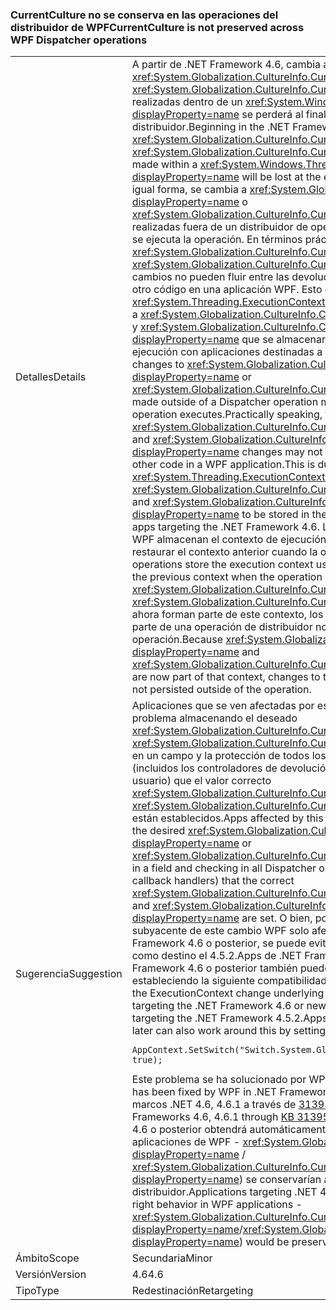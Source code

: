 ### <a name="currentculture-is-not-preserved-across-wpf-dispatcher-operations"></a><span data-ttu-id="1cf03-101">CurrentCulture no se conserva en las operaciones del distribuidor de WPF</span><span class="sxs-lookup"><span data-stu-id="1cf03-101">CurrentCulture is not preserved across WPF Dispatcher operations</span></span>

|   |   |
|---|---|
|<span data-ttu-id="1cf03-102">Detalles</span><span class="sxs-lookup"><span data-stu-id="1cf03-102">Details</span></span>|<span data-ttu-id="1cf03-103">A partir de .NET Framework 4.6, cambia a <xref:System.Globalization.CultureInfo.CurrentCulture?displayProperty=name> o <xref:System.Globalization.CultureInfo.CurrentUICulture?displayProperty=name> realizadas dentro de un <xref:System.Windows.Threading.Dispatcher?displayProperty=name> se perderá al final de esa operación de distribuidor.</span><span class="sxs-lookup"><span data-stu-id="1cf03-103">Beginning in the .NET Framework 4.6, changes to <xref:System.Globalization.CultureInfo.CurrentCulture?displayProperty=name> or <xref:System.Globalization.CultureInfo.CurrentUICulture?displayProperty=name> made within a <xref:System.Windows.Threading.Dispatcher?displayProperty=name> will be lost at the end of that dispatcher operation.</span></span> <span data-ttu-id="1cf03-104">De igual forma, se cambia a <xref:System.Globalization.CultureInfo.CurrentCulture?displayProperty=name> o <xref:System.Globalization.CultureInfo.CurrentUICulture?displayProperty=name> realizadas fuera de un distribuidor de operación no surtirán efecto cuando que se ejecuta la operación. En términos prácticos, esto significa que <xref:System.Globalization.CultureInfo.CurrentCulture?displayProperty=name> y <xref:System.Globalization.CultureInfo.CurrentUICulture?displayProperty=name> cambios no pueden fluir entre las devoluciones de llamada de la UI de WPF y otro código en una aplicación WPF. Esto es debido a un cambio en <xref:System.Threading.ExecutionContext?displayProperty=name> que da lugar a <xref:System.Globalization.CultureInfo.CurrentCulture?displayProperty=name> y <xref:System.Globalization.CultureInfo.CurrentUICulture?displayProperty=name> que se almacenará en el comienzo del contexto de ejecución con aplicaciones destinadas a .NET Framework 4.6.</span><span class="sxs-lookup"><span data-stu-id="1cf03-104">Similarly, changes to <xref:System.Globalization.CultureInfo.CurrentCulture?displayProperty=name> or <xref:System.Globalization.CultureInfo.CurrentUICulture?displayProperty=name> made outside of a Dispatcher operation may not be reflected when that operation executes.Practically speaking, this means that <xref:System.Globalization.CultureInfo.CurrentCulture?displayProperty=name> and <xref:System.Globalization.CultureInfo.CurrentUICulture?displayProperty=name> changes may not flow between WPF UI callbacks and other code in a WPF application.This is due to a change in <xref:System.Threading.ExecutionContext?displayProperty=name> that causes <xref:System.Globalization.CultureInfo.CurrentCulture?displayProperty=name> and <xref:System.Globalization.CultureInfo.CurrentUICulture?displayProperty=name> to be stored in the execution context beginning with apps targeting the .NET Framework 4.6.</span></span> <span data-ttu-id="1cf03-105">Las operaciones de distribuidor de WPF almacenan el contexto de ejecución usado para iniciar la operación y restaurar el contexto anterior cuando la operación se complete.</span><span class="sxs-lookup"><span data-stu-id="1cf03-105">WPF dispatcher operations store the execution context used to begin the operation and restore the previous context when the operation is completed.</span></span> <span data-ttu-id="1cf03-106">Dado que <xref:System.Globalization.CultureInfo.CurrentCulture?displayProperty=name> y <xref:System.Globalization.CultureInfo.CurrentUICulture?displayProperty=name> ahora forman parte de este contexto, los cambios efectuados en ellas como parte de una operación de distribuidor no persisten fuera de la operación.</span><span class="sxs-lookup"><span data-stu-id="1cf03-106">Because <xref:System.Globalization.CultureInfo.CurrentCulture?displayProperty=name> and <xref:System.Globalization.CultureInfo.CurrentUICulture?displayProperty=name> are now part of that context, changes to them within a dispatcher operation are not persisted outside of the operation.</span></span>|
|<span data-ttu-id="1cf03-107">Sugerencia</span><span class="sxs-lookup"><span data-stu-id="1cf03-107">Suggestion</span></span>|<span data-ttu-id="1cf03-108">Aplicaciones que se ven afectadas por este cambio pueden solucionar el problema almacenando el deseado <xref:System.Globalization.CultureInfo.CurrentCulture?displayProperty=name> o <xref:System.Globalization.CultureInfo.CurrentUICulture?displayProperty=name> en un campo y la protección de todos los cuerpos de operación de distribuidor (incluidos los controladores de devolución de llamada de evento de interfaz de usuario) que el valor correcto <xref:System.Globalization.CultureInfo.CurrentCulture?displayProperty=name> y <xref:System.Globalization.CultureInfo.CurrentUICulture?displayProperty=name> están establecidos.</span><span class="sxs-lookup"><span data-stu-id="1cf03-108">Apps affected by this change may work around it by storing the desired <xref:System.Globalization.CultureInfo.CurrentCulture?displayProperty=name> or <xref:System.Globalization.CultureInfo.CurrentUICulture?displayProperty=name> in a field and checking in all Dispatcher operation bodies (including UI event callback handlers) that the correct <xref:System.Globalization.CultureInfo.CurrentCulture?displayProperty=name> and <xref:System.Globalization.CultureInfo.CurrentUICulture?displayProperty=name> are set.</span></span> <span data-ttu-id="1cf03-109">O bien, porque el ExecutionContext cambiar subyacente de este cambio WPF solo afecta a aplicaciones destinadas a .NET Framework 4.6 o posterior, se puede evitar esta interrupción estableciendo como destino el 4.5.2.Apps de .NET Framework que tener como destino .NET Framework 4.6 o posterior también puede trabajar evitar este problema estableciendo la siguiente compatibilidad conmutador:</span><span class="sxs-lookup"><span data-stu-id="1cf03-109">Alternatively, because the ExecutionContext change underlying this WPF change only affects apps targeting the .NET Framework 4.6 or newer, this break can be avoided by targeting the .NET Framework 4.5.2.Apps that target .NET Framework 4.6 or later can also work around this by setting the following compatibility switch:</span></span><pre><code>AppContext.SetSwitch(&quot;Switch.System.Globalization.NoAsyncCurrentCulture&quot;, true);&#13;&#10;</code></pre><span data-ttu-id="1cf03-110">Este problema se ha solucionado por WPF en .NET Framework 4.6.2.</span><span class="sxs-lookup"><span data-stu-id="1cf03-110">This issue has been fixed by WPF in .NET Framework 4.6.2.</span></span> <span data-ttu-id="1cf03-111">También se ha corregido en marcos .NET 4.6, 4.6.1 a través de [3139549 KB](https://support.microsoft.com/kb/3139549).</span><span class="sxs-lookup"><span data-stu-id="1cf03-111">It has also been fixed in .NET Frameworks 4.6, 4.6.1 through [KB 3139549](https://support.microsoft.com/kb/3139549).</span></span> <span data-ttu-id="1cf03-112">Las aplicaciones dirigidas a .NET 4.6 o posterior obtendrá automáticamente el comportamiento correcto en aplicaciones de WPF - <xref:System.Globalization.CultureInfo.CurrentCulture?displayProperty=name> / <xref:System.Globalization.CultureInfo.CurrentUICulture?displayProperty=name>) se conservarían a través de las operaciones del distribuidor.</span><span class="sxs-lookup"><span data-stu-id="1cf03-112">Applications targeting .NET 4.6 or later will automatically get the right behavior in WPF applications - <xref:System.Globalization.CultureInfo.CurrentCulture?displayProperty=name>/<xref:System.Globalization.CultureInfo.CurrentUICulture?displayProperty=name>) would be preserved across Dispatcher operations.</span></span>|
|<span data-ttu-id="1cf03-113">Ámbito</span><span class="sxs-lookup"><span data-stu-id="1cf03-113">Scope</span></span>|<span data-ttu-id="1cf03-114">Secundaria</span><span class="sxs-lookup"><span data-stu-id="1cf03-114">Minor</span></span>|
|<span data-ttu-id="1cf03-115">Versión</span><span class="sxs-lookup"><span data-stu-id="1cf03-115">Version</span></span>|<span data-ttu-id="1cf03-116">4.6</span><span class="sxs-lookup"><span data-stu-id="1cf03-116">4.6</span></span>|
|<span data-ttu-id="1cf03-117">Tipo</span><span class="sxs-lookup"><span data-stu-id="1cf03-117">Type</span></span>|<span data-ttu-id="1cf03-118">Redestinación</span><span class="sxs-lookup"><span data-stu-id="1cf03-118">Retargeting</span></span>|

